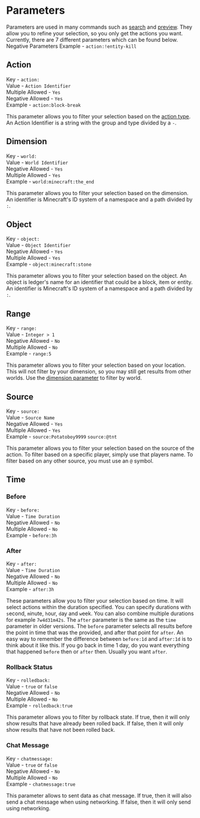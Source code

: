 # Parameters
Parameters are used in many commands such as [search](commands/search.md) and [preview](commands/preview.md).
They allow you to refine your selection, so you only get the actions you want.
Currently, there are 7 different parameters which can be found below.
Negative Parameters Example - `action:!entity-kill`

## Action
Key - `action:`  
Value - `Action Identifier`  
Multiple Allowed - `Yes`  
Negative Allowed - `Yes`    
Example - `action:block-break`

This parameter allows you to filter your selection based on the [action type](actions.md).
An Action Identifier is a string with the group and type divided by a `-`.

## Dimension
Key - `world:`  
Value - `World Identifier`  
Negative Allowed - `Yes`  
Multiple Allowed - `Yes`  
Example - `world:minecraft:the_end`

This parameter allows you to filter your selection based on the dimension.
An identifier is Minecraft's ID system of a namespace and a path divided by `:`.

## Object
Key - `object:`  
Value - `Object Identifier`  
Negative Allowed - `Yes`  
Multiple Allowed - `Yes`  
Example - `object:minecraft:stone`

This parameter allows you to filter your selection based on the object.
An object is ledger's name for an identifier that could be a block, item or entity.
An identifier is Minecraft's ID system of a namespace and a path divided by `:`.

## Range
Key - `range:`  
Value - `Integer > 1`  
Negative Allowed - `No`  
Multiple Allowed - `No`  
Example - `range:5`

This parameter allows you to filter your selection based on your location.
This will not filter by your dimension, so you may still get results from other worlds.
Use the [dimension parameter](#dimension) to filter by world.

## Source
Key - `source:`  
Value - `Source Name`  
Negative Allowed - `Yes`  
Multiple Allowed - `Yes`  
Example - `source:Potatoboy9999` `source:@tnt`

This parameter allows you to filter your selection based on the source of the action.
To filter based on a specific player, simply use that players name.
To filter based on any other source, you must use an `@` symbol.

## Time

### Before
Key - `before:`  
Value - `Time Duration`  
Negative Allowed - `No`  
Multiple Allowed - `No`  
Example - `before:3h`

### After
Key - `after:`  
Value - `Time Duration`  
Negative Allowed - `No`  
Multiple Allowed - `No`  
Example - `after:3h`

These parameters allow you to filter your selection based on time.
It will select actions within the duration specified.
You can specify durations with `s`econd, `m`inute, `h`our, `d`ay and `w`eek.
You can also combine multiple durations for example `7w4d31m42s`.
The `after` parameter is the same as the `time` parameter in older versions.
The `before` parameter selects all results before the point in time that was the provided, and after that point for `after`.
An easy way to remember the difference between `before:1d` and `after:1d` is to think about it like this.
If you go back in time 1 day, do you want everything that happened `before` then or `after` then.
Usually you want `after`.

### Rollback Status
Key - `rolledback:`  
Value - `true` or `false`  
Negative Allowed - `No`  
Multiple Allowed - `No`  
Example - `rolledback:true`  

This parameter allows you to filter by rollback state. If true, then it will only show results that have already been rolled back. If false, then it will only show results that have not been rolled back.

### Chat Message
Key - `chatmessage:`  
Value - `true` or `false`  
Negative Allowed - `No`  
Multiple Allowed - `No`  
Example - `chatmessage:true`

This parameter allows to sent data as chat message. If true, then it will also send a chat message when using networking. If false, then it will only send using networking.